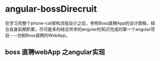 # angular-bossDirecruit
在学习完整个phone-cat架构流程设计之后，参照Boss直聘App的设计图稿，结合自身前期积累，尽可能多的结合所学的angular的知识完成的第一个angular项目----仿制Boss直聘的WebApp。
## boss  直聘webApp 之angular实现
